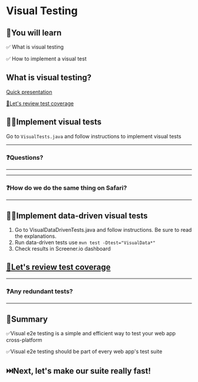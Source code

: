 # Visual Testing

## 🧠You will learn

✅ What is visual testing

✅ How to implement a visual test

## What is visual testing?

[Quick presentation](https://docs.google.com/presentation/d/13jYXXoKb36aFt1HLnNnAmsPqw9yaFhVrB4iFH_5_WkI/edit#slide=id.gcc181d5a54_0_21)

[🧪Let's review test coverage](TEST-STRATEGY.MD)

## 🏋️‍♀Implement visual tests

Go to `VisualTests.java` and follow instructions to implement visual tests

---

### ❓Questions?

---

---

### ❓How do we do the same thing on Safari?

---

## 🏋️‍♀Implement data-driven visual tests

1. Go to VisualDataDrivenTests.java and follow instructions. Be sure to read the explanations.
2. Run data-driven tests use `mvn test -Dtest="VisualData*"`
3. Check results in Screener.io dashboard

## [🧪Let's review test coverage](TEST-STRATEGY.MD)

---

### ❓Any redundant tests?

---

## 📝Summary

✅Visual e2e testing is a simple and efficient way to test your web app cross-platform

✅Visual e2e testing should be part of every web app's test suite

## ⏭️Next, let's make our suite really fast!
